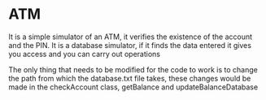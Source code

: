 # ATM
It is a simple simulator of an ATM, it verifies the existence of the account and the PIN. It is a database simulator, if it finds the data entered it gives you access and you can carry out operations


The only thing that needs to be modified for the code to work is to change the path from which the database.txt file takes, 
these changes would be made in the checkAccount class, getBalance and updateBalanceDatabase
